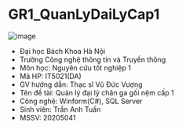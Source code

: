 # GR1_QuanLyDaiLyCap1 
![image](https://reviewedu.net/wp-content/uploads/2021/08/dai-hoc-bach-khoa-ha-noi-hust-1-1-1.jpg)
- Đại học Bách Khoa Hà Nội
- Trường Công nghệ thông tin và Truyền thông
- Môn học: Nguyên cứu tốt nghiệp 1
- Mã HP: IT5021(DA)
- GV hướng dẫn: Thạc sĩ Vũ Đức Vượng
- Tên đề tài: Quản lý đại lý chăn ga gối nệm cấp 1
- Công nghệ: Winform(C#), SQL Server
- Sinh viên: Trần Anh Tuấn
- MSSV: 20205041


